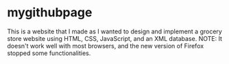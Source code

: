 mygithubpage
============
This is a website that I made as I wanted to design and implement a grocery store website using HTML, CSS, JavaScript, and an XML database.
NOTE: It doesn't work well with most browsers, and the new version of Firefox stopped some functionalities.
